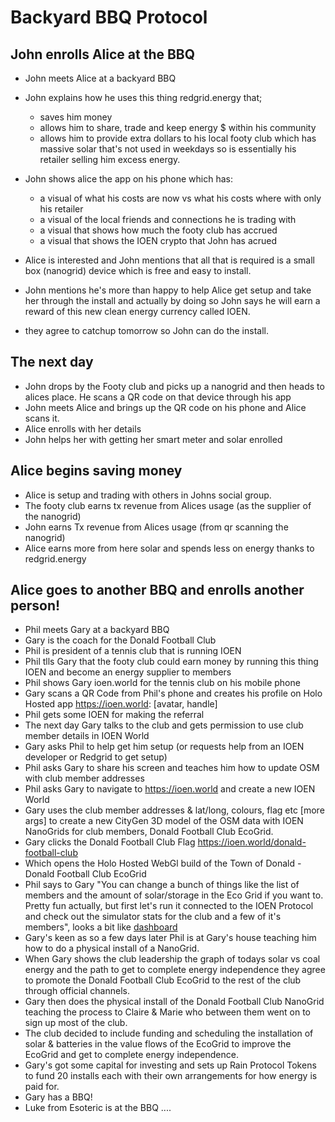 # Backyard BBQ Protocol

## John enrolls Alice at the BBQ

- John meets Alice at a backyard BBQ
- John explains how he uses this thing redgrid.energy that;
  - saves him money
  - allows him to share, trade and keep energy $ within his community
  - allows him to provide extra dollars to his local footy club which has massive solar that's not used in weekdays so is essentially his retailer selling him excess energy.
 
- John shows alice the app on his phone which has:
  - a visual of what his costs are now vs what his costs where with only his retailer
  - a visual of the local friends and connections he is trading with
  - a visual that shows how much the footy club has accrued
  - a visual that shows the IOEN crypto that John has acrued
 - Alice is interested and John mentions that all that is required is a small box (nanogrid) device which is free and easy to install.
 - John mentions he's more than happy to help Alice get setup and take her through the install and actually by doing so John says he will earn a reward of this new clean energy currency called IOEN.
 - they agree to catchup tomorrow so John can do the install.

## The next day

- John drops by the Footy club and picks up a nanogrid and then heads to alices place. He scans a QR code on that device through his app
- John meets Alice and brings up the QR code on his phone and Alice scans it.
- Alice enrolls with her details
- John helps her with getting her smart meter and solar enrolled


## Alice begins saving money

- Alice is setup and trading with others in Johns social group.
- The footy club earns tx revenue from Alices usage (as the supplier of the nanogrid)
- John earns Tx revenue from Alices usage (from qr scanning the nanogrid)
- Alice earns more from here solar and spends less on energy thanks to redgrid.energy

## Alice goes to another BBQ and enrolls another person!




- Phil meets Gary at a backyard BBQ
- Gary is the coach for the Donald Football Club
- Phil is president of a tennis club that is running IOEN
- Phil tlls Gary that the footy club could earn money by running this thing IOEN and become an energy supplier to members
- Phil shows Gary ioen.world for the tennis club on his mobile phone
- Gary scans a QR Code from Phil's phone and creates his profile on Holo Hosted app https://ioen.world: [avatar, handle]
- Phil gets some IOEN for making the referral
- The next day Gary talks to the club and gets permission to use club member details in IOEN World
- Gary asks Phil to help get him setup (or requests help from an IOEN developer or Redgrid to get setup)
- Phil asks Gary to share his screen and teaches him how to update OSM with club member addresses
- Phil asks Gary to navigate to https://ioen.world and create a new IOEN World
- Gary uses the club member addresses & lat/long, colours, flag etc [more args] to create a new CityGen 3D model of the OSM data with IOEN NanoGrids for club members, Donald Football Club EcoGrid.
- Gary clicks the Donald Football Club Flag https://ioen.world/donald-football-club
- Which opens the Holo Hosted WebGl build of the Town of Donald - Donald Football Club EcoGrid
- Phil says to Gary "You can change a bunch of things like the list of members and the amount of solar/storage in the Eco Grid if you want to. Pretty fun actually, but first let's run it connected to the IOEN Protocol and check out the simulator stats for the club and a few of it's members", looks a bit like [dashboard](https://demos.themeselection.com/materio-vuetify-vuejs-admin-template/demo-3/dashboards/analytics) 
- Gary's keen as so a few days later Phil is at Gary's house teaching him how to do a physical install of a NanoGrid.
- When Gary shows the club leadership the graph of todays solar vs coal energy and the path to get to complete energy independence they agree to promote the Donald Football Club EcoGrid to the rest of the club through official channels.
- Gary then does the physical install of the Donald Football Club NanoGrid teaching the process to Claire & Marie who between them went on to sign up most of the club.
- The club decided to include funding and scheduling the installation of solar & batteries in the value flows of the EcoGrid to improve the EcoGrid and get to complete energy independence.
- Gary's got some capital for investing and sets up Rain Protocol Tokens to fund 20 installs each with their own arrangements for how energy is paid for.
- Gary has a BBQ!
- Luke from Esoteric is at the BBQ ....
